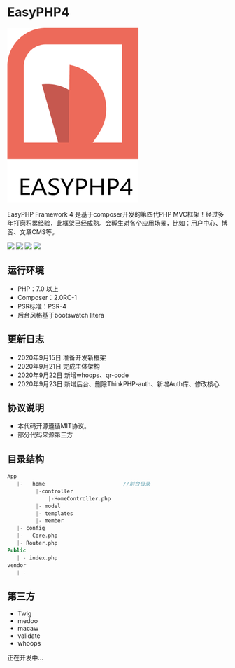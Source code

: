 # EasyPHP4



![Image text](https://raw.githubusercontent.com/Tokyo-Lei/EasyPHP4/master/Public/Home/img/logo.png)



EasyPHP Framework 4 是基于composer开发的第四代PHP MVC框架！经过多年打磨积累经验，此框架已经成熟。会孵生对各个应用场景，比如：用户中心、博客、文章CMS等。

[![](https://img.shields.io/badge/version-4.0.0-green.svg)](https://img.shields.io/badge/version-4.0.0-green.svg)
[![](https://img.shields.io/badge/php-7+-brightgreen.svg)](https://img.shields.io/badge/php-7+-brightgreen.svg)
[![](https://img.shields.io/badge/mysql-5+-orange.svg)](https://img.shields.io/badge/mysql-5+-orange.svg)
[![](https://img.shields.io/badge/license-Apache%202-blue.svg)](https://img.shields.io/badge/license-Apache%202-blue.svg)



## 运行环境


- PHP：7.0 以上
- Composer：2.0RC-1
- PSR标准：PSR-4
- 后台风格基于bootswatch litera



## 更新日志

- 2020年9月15日 准备开发新框架
- 2020年9月21日 完成主体架构
- 2020年9月22日 新增whoops、qr-code
- 2020年9月23日 新增后台、删除ThinkPHP-auth、新增Auth库、修改核心

## 协议说明

- 本代码开源遵循MIT协议。
- 部分代码来源第三方


## 目录结构
```php
App		
   |-	home                         //前台目录
         |-controller
             |-HomeController.php
         |- model
         |- templates
         |- member 
   |- config
   |-	Core.php 
   |- Router.php
Public
   | - index.php 
vendor
   | -
```

## 第三方

- Twig   
- medoo
- macaw
- validate
- whoops
  

正在开发中...
